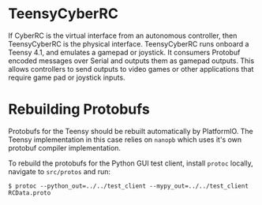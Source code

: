 # TeensyCyberRC

If CyberRC is the virtual interface from an autonomous controller, then TeensyCyberRC is the physical interface.
TeensyCyberRC runs onboard a Teensy 4.1, and emulates a gamepad or joystick. 
It consumers Protobuf encoded messages over Serial and outputs them as gamepad outputs.
This allows controllers to send outputs to video games or other applications that require game pad or joystick inputs.

# Rebuilding Protobufs
Protobufs for the Teensy should be rebuilt automatically by PlatformIO.
The Teensy implementation in this case relies on `nanopb` which uses it's own protobuf compiler implementation.

To rebuild the protobufs for the Python GUI test client, install `protoc` locally, navigate to `src/protos` and run:

`$ protoc --python_out=../../test_client --mypy_out=../../test_client RCData.proto`